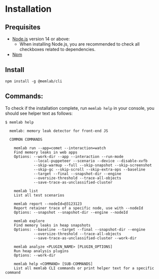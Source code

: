 # Installation

## Prequisites

- [Node.js](https://nodejs.org/en/download/) version 14 or above:
  - When installing Node.js, you are recommended to check all checkboxes related to dependencies.
- [Npm](https://docs.npmjs.com/)

## Install
```
npm install -g @memlab/cli
```

## Commands:
To check if the installation complete, run `memlab help` in your console, you should see helper text as follows:
```
$ memlab help

  memlab: memory leak detector for front-end JS

  COMMON COMMANDS

    memlab run --app=comet --interaction=watch
    Find memory leaks in web apps
    Options: --work-dir --app --interaction --run-mode
             --local-puppeteer --scenario --device --disable-xvfb
             --skip-warmup --full --skip-snapshot --skip-screenshot
             --skip-gc --skip-scroll --skip-extra-ops --baseline
             --target --final --snapshot-dir --engine
             --oversize-threshold --trace-all-objects
             --save-trace-as-unclassified-cluster

    memlab list
    List all test scenarios

    memlab report --nodeId=@3123123
    Report retainer trace of a specific node, use with --nodeId
    Options: --snapshot --snapshot-dir --engine --nodeId

    memlab explore
    Find memory leaks in heap snapshots
    Options: --baseline --target --final --snapshot-dir --engine
             --oversize-threshold --trace-all-objects
             --save-trace-as-unclassified-cluster --work-dir

    memlab analyze <PLUGIN_NAME> [PLUGIN_OPTIONS]
    Run heap analysis plugins
    Options: --work-dir

    memlab help <COMMAND> [SUB-COMMANDS]
    List all memlab CLI commands or print helper text for a specific command
```
